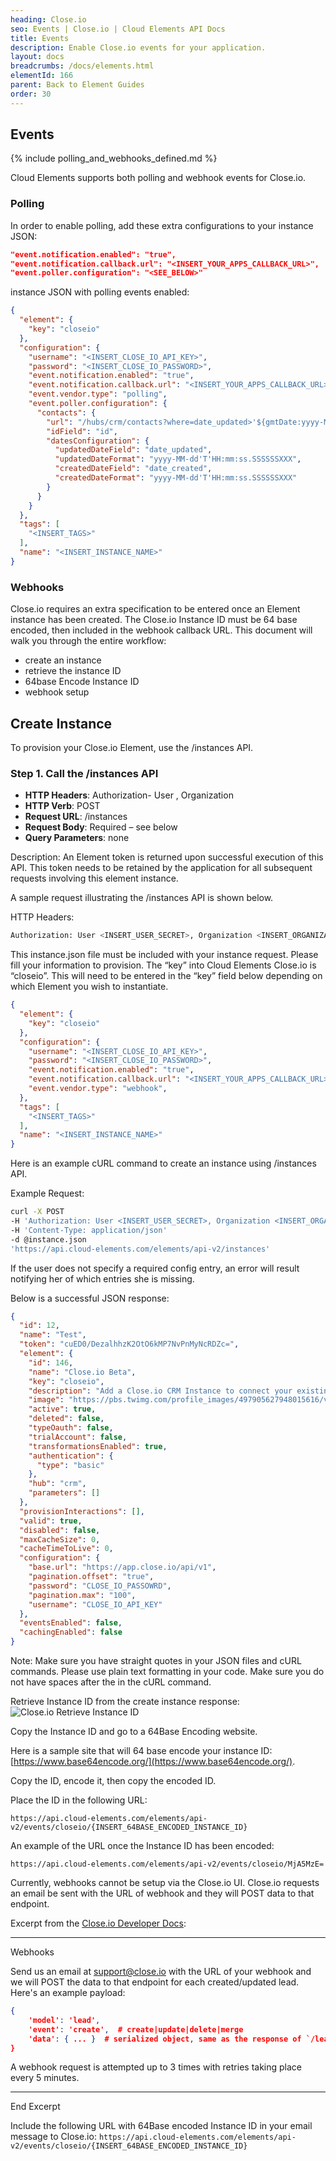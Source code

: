 ```yaml
---
heading: Close.io
seo: Events | Close.io | Cloud Elements API Docs
title: Events
description: Enable Close.io events for your application.
layout: docs
breadcrumbs: /docs/elements.html
elementId: 166
parent: Back to Element Guides
order: 30
---
```


## Events

{% include polling_and_webhooks_defined.md %}

Cloud Elements supports both polling and webhook events for Close.io.

### Polling

In order to enable polling, add these extra configurations to your instance JSON:

```JSON
"event.notification.enabled": "true",
"event.notification.callback.url": "<INSERT_YOUR_APPS_CALLBACK_URL>",
"event.poller.configuration": "<SEE_BELOW>"
```

instance JSON with polling events enabled:

```json
{
  "element": {
    "key": "closeio"
  },
  "configuration": {
    "username": "<INSERT_CLOSE_IO_API_KEY>",
    "password": "<INSERT_CLOSE_IO_PASSWORD>",
    "event.notification.enabled": "true",
    "event.notification.callback.url": "<INSERT_YOUR_APPS_CALLBACK_URL>",
    "event.vendor.type": "polling",
    "event.poller.configuration": {
      "contacts": {
        "url": "/hubs/crm/contacts?where=date_updated>'${gmtDate:yyyy-MM-dd'T'HH:mm:ss.SSSSSSXXX}'",
        "idField": "id",
        "datesConfiguration": {
          "updatedDateField": "date_updated",
          "updatedDateFormat": "yyyy-MM-dd'T'HH:mm:ss.SSSSSSXXX",
          "createdDateField": "date_created",
          "createdDateFormat": "yyyy-MM-dd'T'HH:mm:ss.SSSSSSXXX"
        }
      }
    }
  },
  "tags": [
    "<INSERT_TAGS>"
  ],
  "name": "<INSERT_INSTANCE_NAME>"
}
```

### Webhooks

Close.io requires an extra specification to be entered once an Element instance has been created. The Close.io Instance ID must be 64 base encoded, then included in the webhook callback URL. This document will walk you through the entire workflow:

* create an instance
* retrieve the instance ID
* 64base Encode Instance ID
* webhook setup

## Create Instance

To provision your Close.io Element, use the /instances API.

### Step 1. Call the /instances API

* __HTTP Headers__: Authorization- User <user secret>, Organization <organization secret>
* __HTTP Verb__: POST
* __Request URL__: /instances
* __Request Body__: Required – see below
* __Query Parameters__: none

Description: An Element token is returned upon successful execution of this API. This token needs to be retained by the application for all subsequent requests involving this element instance.

A sample request illustrating the /instances API is shown below.

HTTP Headers:

```bash
Authorization: User <INSERT_USER_SECRET>, Organization <INSERT_ORGANIZATION_SECRET>

```
This instance.json file must be included with your instance request.  Please fill your information to provision.  The “key” into Cloud Elements Close.io is “closeio”.  This will need to be entered in the “key” field below depending on which Element you wish to instantiate.

```json
{
  "element": {
    "key": "closeio"
  },
  "configuration": {
    "username": "<INSERT_CLOSE_IO_API_KEY>",
    "password": "<INSERT_CLOSE_IO_PASSWORD>",
    "event.notification.enabled": "true",
    "event.notification.callback.url": "<INSERT_YOUR_APPS_CALLBACK_URL>",
    "event.vendor.type": "webhook",
  },
  "tags": [
    "<INSERT_TAGS>"
  ],
  "name": "<INSERT_INSTANCE_NAME>"
}
```

Here is an example cURL command to create an instance using /instances API.

Example Request:

```bash
curl -X POST
-H 'Authorization: User <INSERT_USER_SECRET>, Organization <INSERT_ORGANIZATION_SECRET>'
-H 'Content-Type: application/json'
-d @instance.json
'https://api.cloud-elements.com/elements/api-v2/instances'
```

If the user does not specify a required config entry, an error will result notifying her of which entries she is missing.

Below is a successful JSON response:

```json
{
  "id": 12,
  "name": "Test",
  "token": "cuED0/DezalhhzK2OtO6kMP7NvPnMyNcRDZc=",
  "element": {
    "id": 146,
    "name": "Close.io Beta",
    "key": "closeio",
    "description": "Add a Close.io CRM Instance to connect your existing Close.io account to the CRM Hub, allowing you to manage contacts, accounts, opportunities, etc. across multiple CRM Elements. You will need your Close.io CRM account information to add an instance.",
    "image": "https://pbs.twimg.com/profile_images/497905627948015616/vNCOkr1Z.png",
    "active": true,
    "deleted": false,
    "typeOauth": false,
    "trialAccount": false,
    "transformationsEnabled": true,
    "authentication": {
      "type": "basic"
    },
    "hub": "crm",
    "parameters": []
  },
  "provisionInteractions": [],
  "valid": true,
  "disabled": false,
  "maxCacheSize": 0,
  "cacheTimeToLive": 0,
  "configuration": {
    "base.url": "https://app.close.io/api/v1",
    "pagination.offset": "true",
    "password": "CLOSE_IO_PASSOWRD",
    "pagination.max": "100",
    "username": "CLOSE_IO_API_KEY"
  },
  "eventsEnabled": false,
  "cachingEnabled": false
}
```

Note:  Make sure you have straight quotes in your JSON files and cURL commands.  Please use plain text formatting in your code.  Make sure you do not have spaces after the in the cURL command.

Retrieve Instance ID from the create instance response:
![Close.io Retrieve Instance ID](http://cloud-elements.com/wp-content/uploads/2015/08/Close.ioWebHookID.png)

Copy the Instance ID and go to a 64Base Encoding website.

Here is a sample site that will 64 base encode your instance ID: [https://www.base64encode.org/](https://www.base64encode.org/).

Copy the ID, encode it, then copy the encoded ID.

Place the ID in the following URL:

`https://api.cloud-elements.com/elements/api-v2/events/closeio/{INSERT_64BASE_ENCODED_INSTANCE_ID}`

An example of the URL once the Instance ID has been encoded:

`https://api.cloud-elements.com/elements/api-v2/events/closeio/MjA5MzE=`

Currently, webhooks cannot be setup via the Close.io UI.
Close.io requests an email be sent with the URL of webhook and they will POST data to that endpoint.

Excerpt from the [Close.io Developer Docs](http://developer.close.io/):

------------

Webhooks

Send us an email at [support@close.io](mailto:support@close.io) with the URL of your webhook and we will POST the data to that endpoint for each created/updated lead. Here's an example payload:

```JSON
{
    'model': 'lead',
    'event': 'create',  # create|update|delete|merge
    'data': { ... }  # serialized object, same as the response of `/lead/{id}/`. In the case of a delete it will just be the 'id' of the object. A merge event will have the source_id and destination_id in the payload.
}
```

A webhook request is attempted up to 3 times with retries taking place every 5 minutes.

-----------

End Excerpt

Include the following URL with 64Base encoded Instance ID in your email message to Close.io:
`https://api.cloud-elements.com/elements/api-v2/events/closeio/{INSERT_64BASE_ENCODED_INSTANCE_ID}`
